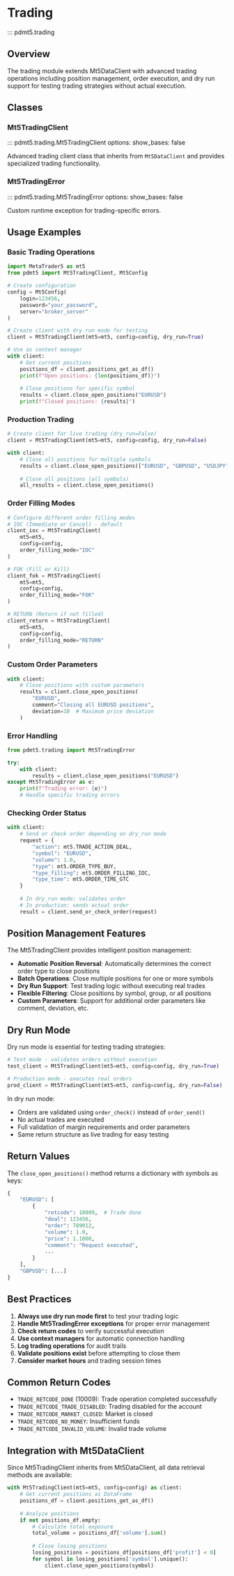 # Trading

::: pdmt5.trading

## Overview

The trading module extends Mt5DataClient with advanced trading operations including position management, order execution, and dry run support for testing trading strategies without actual execution.

## Classes

### Mt5TradingClient
::: pdmt5.trading.Mt5TradingClient
    options:
      show_bases: false

Advanced trading client class that inherits from `Mt5DataClient` and provides specialized trading functionality.

### Mt5TradingError
::: pdmt5.trading.Mt5TradingError
    options:
      show_bases: false

Custom runtime exception for trading-specific errors.

## Usage Examples

### Basic Trading Operations

```python
import MetaTrader5 as mt5
from pdmt5 import Mt5TradingClient, Mt5Config

# Create configuration
config = Mt5Config(
    login=123456,
    password="your_password",
    server="broker_server"
)

# Create client with dry run mode for testing
client = Mt5TradingClient(mt5=mt5, config=config, dry_run=True)

# Use as context manager
with client:
    # Get current positions
    positions_df = client.positions_get_as_df()
    print(f"Open positions: {len(positions_df)}")
    
    # Close positions for specific symbol
    results = client.close_open_positions("EURUSD")
    print(f"Closed positions: {results}")
```

### Production Trading

```python
# Create client for live trading (dry_run=False)
client = Mt5TradingClient(mt5=mt5, config=config, dry_run=False)

with client:
    # Close all positions for multiple symbols
    results = client.close_open_positions(["EURUSD", "GBPUSD", "USDJPY"])
    
    # Close all positions (all symbols)
    all_results = client.close_open_positions()
```

### Order Filling Modes

```python
# Configure different order filling modes
# IOC (Immediate or Cancel) - default
client_ioc = Mt5TradingClient(
    mt5=mt5, 
    config=config, 
    order_filling_mode="IOC"
)

# FOK (Fill or Kill)
client_fok = Mt5TradingClient(
    mt5=mt5, 
    config=config, 
    order_filling_mode="FOK"
)

# RETURN (Return if not filled)
client_return = Mt5TradingClient(
    mt5=mt5, 
    config=config, 
    order_filling_mode="RETURN"
)
```

### Custom Order Parameters

```python
with client:
    # Close positions with custom parameters
    results = client.close_open_positions(
        "EURUSD",
        comment="Closing all EURUSD positions",
        deviation=10  # Maximum price deviation
    )
```

### Error Handling

```python
from pdmt5.trading import Mt5TradingError

try:
    with client:
        results = client.close_open_positions("EURUSD")
except Mt5TradingError as e:
    print(f"Trading error: {e}")
    # Handle specific trading errors
```

### Checking Order Status

```python
with client:
    # Send or check order depending on dry_run mode
    request = {
        "action": mt5.TRADE_ACTION_DEAL,
        "symbol": "EURUSD",
        "volume": 1.0,
        "type": mt5.ORDER_TYPE_BUY,
        "type_filling": mt5.ORDER_FILLING_IOC,
        "type_time": mt5.ORDER_TIME_GTC
    }
    
    # In dry_run mode: validates order
    # In production: sends actual order
    result = client.send_or_check_order(request)
```

## Position Management Features

The Mt5TradingClient provides intelligent position management:

- **Automatic Position Reversal**: Automatically determines the correct order type to close positions
- **Batch Operations**: Close multiple positions for one or more symbols
- **Dry Run Support**: Test trading logic without executing real trades
- **Flexible Filtering**: Close positions by symbol, group, or all positions
- **Custom Parameters**: Support for additional order parameters like comment, deviation, etc.

## Dry Run Mode

Dry run mode is essential for testing trading strategies:

```python
# Test mode - validates orders without execution
test_client = Mt5TradingClient(mt5=mt5, config=config, dry_run=True)

# Production mode - executes real orders
prod_client = Mt5TradingClient(mt5=mt5, config=config, dry_run=False)
```

In dry run mode:
- Orders are validated using `order_check()` instead of `order_send()`
- No actual trades are executed
- Full validation of margin requirements and order parameters
- Same return structure as live trading for easy testing

## Return Values

The `close_open_positions()` method returns a dictionary with symbols as keys:

```python
{
    "EURUSD": [
        {
            "retcode": 10009,  # Trade done
            "deal": 123456,
            "order": 789012,
            "volume": 1.0,
            "price": 1.1000,
            "comment": "Request executed",
            ...
        }
    ],
    "GBPUSD": [...]
}
```

## Best Practices

1. **Always use dry run mode first** to test your trading logic
2. **Handle Mt5TradingError exceptions** for proper error management
3. **Check return codes** to verify successful execution
4. **Use context managers** for automatic connection handling
5. **Log trading operations** for audit trails
6. **Validate positions exist** before attempting to close them
7. **Consider market hours** and trading session times

## Common Return Codes

- `TRADE_RETCODE_DONE` (10009): Trade operation completed successfully
- `TRADE_RETCODE_TRADE_DISABLED`: Trading disabled for the account
- `TRADE_RETCODE_MARKET_CLOSED`: Market is closed
- `TRADE_RETCODE_NO_MONEY`: Insufficient funds
- `TRADE_RETCODE_INVALID_VOLUME`: Invalid trade volume

## Integration with Mt5DataClient

Since Mt5TradingClient inherits from Mt5DataClient, all data retrieval methods are available:

```python
with Mt5TradingClient(mt5=mt5, config=config) as client:
    # Get current positions as DataFrame
    positions_df = client.positions_get_as_df()
    
    # Analyze positions
    if not positions_df.empty:
        # Calculate total exposure
        total_volume = positions_df['volume'].sum()
        
        # Close losing positions
        losing_positions = positions_df[positions_df['profit'] < 0]
        for symbol in losing_positions['symbol'].unique():
            client.close_open_positions(symbol)
```